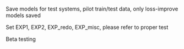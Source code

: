 Save models for test systems, pilot train/test data, only loss-improve models saved
    
Set EXP1, EXP2, EXP_redo, EXP_misc, please refer to proper test
   
Beta testing
  
   
 
